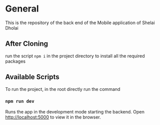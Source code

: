 # General
This is the repository of the back end of the Mobile application of Shelai Dholai

## After Cloning

run the script `npm i` in the project directory to install all the required packages

## Available Scripts

To run the project, in the root directly run the command
### `npm run dev`
Runs the app in the development mode starting the backend.
Open [http://localhost:5000](http://localhost:5000) to view it in the browser.
